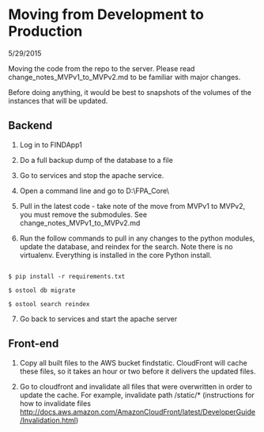 Moving from Development to Production
===================================

5/29/2015

Moving the code from the repo to the server.  Please read change_notes_MVPv1_to_MVPv2.md to be familiar with major changes.

Before doing anything, it would be best to snapshots of the volumes of the instances that will be updated.


Backend
-----------------------------

1. Log in to FINDApp1

2. Do a full backup dump of the database to a file

3. Go to services and stop the apache service.  

4. Open a command line and go to D:\FPA_Core\

5. Pull in the latest code - take note of the move from MVPv1 to MVPv2, you must remove the submodules.  See change_notes_MVPv1_to_MVPv2.md

6. Run the follow commands to pull in any changes to the python modules, update the database, and reindex for the search.  Note there is no virtualenv.  Everything is installed in the core Python install.

```

$ pip install -r requirements.txt

$ ostool db migrate

$ ostool search reindex

```

7. Go back to services and start the apache server


Front-end
----------------------

1. Copy all built files to the AWS bucket findstatic.  CloudFront will cache these files, so it takes an hour or two before it delivers the updated files.

2. Go to cloudfront and invalidate all files that were overwritten in order to update the cache.   For example, invalidate path /static/* (instructions for how to invalidate files http://docs.aws.amazon.com/AmazonCloudFront/latest/DeveloperGuide/Invalidation.html)
